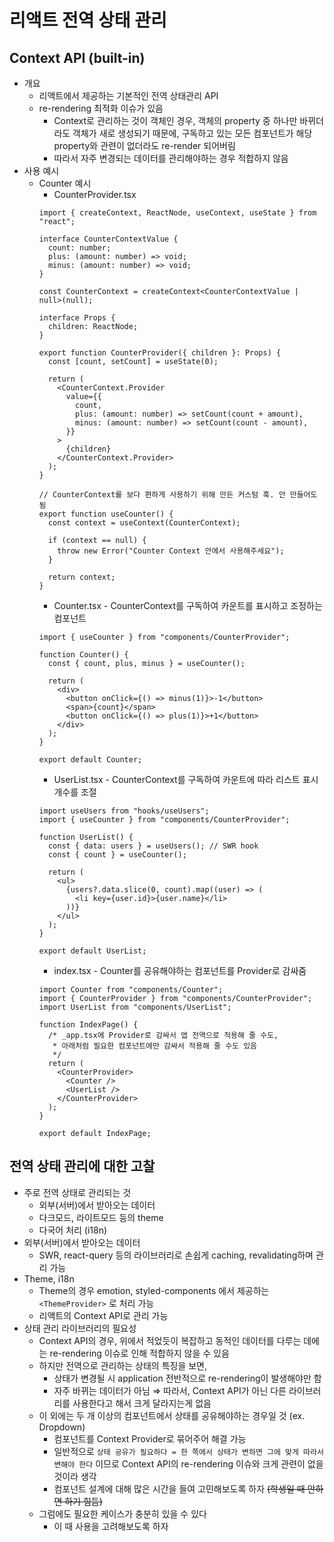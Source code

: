<!--
Created at: 2022-02-02T12:12:15
Author: 강대호 (Kangdyu)
-->

# 리액트 전역 상태 관리
## Context API (built-in)
  - 개요
    - 리액트에서 제공하는 기본적인 전역 상태관리 API
    - re-rendering 최적화 이슈가 있음
      - Context로 관리하는 것이 객체인 경우, 객체의 property 중 하나만 바뀌더라도 객체가 새로 생성되기 때문에, 구독하고 있는 모든 컴포넌트가 해당 property와 관련이 없더라도 re-render 되어버림
      - 따라서 자주 변경되는 데이터를 관리해야하는 경우 적합하지 않음
  - 사용 예시
    - Counter 예시
      - CounterProvider.tsx
      ```tsx
      import { createContext, ReactNode, useContext, useState } from "react";

      interface CounterContextValue {
        count: number;
        plus: (amount: number) => void;
        minus: (amount: number) => void;
      }

      const CounterContext = createContext<CounterContextValue | null>(null);

      interface Props {
        children: ReactNode;
      }

      export function CounterProvider({ children }: Props) {
        const [count, setCount] = useState(0);

        return (
          <CounterContext.Provider
            value={{
              count,
              plus: (amount: number) => setCount(count + amount),
              minus: (amount: number) => setCount(count - amount),
            }}
          >
            {children}
          </CounterContext.Provider>
        );
      }

      // CounterContext를 보다 편하게 사용하기 위해 만든 커스텀 훅. 안 만들어도 됨
      export function useCounter() {
        const context = useContext(CounterContext);

        if (context == null) {
          throw new Error("Counter Context 안에서 사용해주세요");
        }

        return context;
      }
      ```
      - Counter.tsx - CounterContext를 구독하여 카운트를 표시하고 조정하는 컴포넌트
      ```tsx
      import { useCounter } from "components/CounterProvider";

      function Counter() {
        const { count, plus, minus } = useCounter();

        return (
          <div>
            <button onClick={() => minus(1)}>-1</button>
            <span>{count}</span>
            <button onClick={() => plus(1)}>+1</button>
          </div>
        );
      }

      export default Counter;
      ```
      - UserList.tsx - CounterContext를 구독하여 카운트에 따라 리스트 표시 개수를 조절
      ```tsx
      import useUsers from "hooks/useUsers";
      import { useCounter } from "components/CounterProvider";

      function UserList() {
        const { data: users } = useUsers(); // SWR hook
        const { count } = useCounter();

        return (
          <ul>
            {users?.data.slice(0, count).map((user) => (
              <li key={user.id}>{user.name}</li>
            ))}
          </ul>
        );
      }

      export default UserList;
      ```
      - index.tsx - Counter를 공유해야하는 컴포넌트를 Provider로 감싸줌
      ```tsx
      import Counter from "components/Counter";
      import { CounterProvider } from "components/CounterProvider";
      import UserList from "components/UserList";

      function IndexPage() {
        /* _app.tsx에 Provider로 감싸서 앱 전역으로 적용해 줄 수도,
         * 아래처럼 필요한 컴포넌트에만 감싸서 적용해 줄 수도 있음
         */
        return (
          <CounterProvider>
            <Counter />
            <UserList />
          </CounterProvider>
        );
      }

      export default IndexPage;
      ```

## 전역 상태 관리에 대한 고찰

- 주로 전역 상태로 관리되는 것
  - 외부(서버)에서 받아오는 데이터
  - 다크모드, 라이트모드 등의 theme
  - 다국어 처리 (i18n)
- 외부(서버)에서 받아오는 데이터
  - SWR, react-query 등의 라이브러리로 손쉽게 caching, revalidating하며 관리 가능
- Theme, i18n
  - Theme의 경우 emotion, styled-components 에서 제공하는 `<ThemeProvider>` 로 처리 가능
  - 리액트의 Context API로 관리 가능
- 상태 관리 라이브러리의 필요성
  - Context API의 경우, 위에서 적었듯이 복잡하고 동적인 데이터를 다루는 데에는 re-rendering 이슈로 인해 적합하지 않을 수 있음
  - 하지만 전역으로 관리하는 상태의 특징을 보면,
    - 상태가 변경될 시 application 전반적으로 re-rendering이 발생해야만 함
    - 자주 바뀌는 데이터가 아님
    ⇒ 따라서, Context API가 아닌 다른 라이브러리를 사용한다고 해서 크게 달라지는게 없음
  - 이 외에는 두 개 이상의 컴포넌트에서 상태를 공유해야하는 경우일 것 (ex. Dropdown)
    - 컴포넌트를 Context Provider로 묶어주어 해결 가능
    - 일반적으로 `상태 공유가 필요하다 = 한 쪽에서 상태가 변하면 그에 맞게 따라서 변해야 한다` 이므로 Context API의 re-rendering 이슈와 크게 관련이 없을 것이라 생각
    - 컴포넌트 설계에 대해 많은 시간을 들여 고민해보도록 하자 ~~(학생일 때 안하면 하기 힘듬)~~
  - 그럼에도 필요한 케이스가 충분히 있을 수 있다
    - 이 때 사용을 고려해보도록 하자
